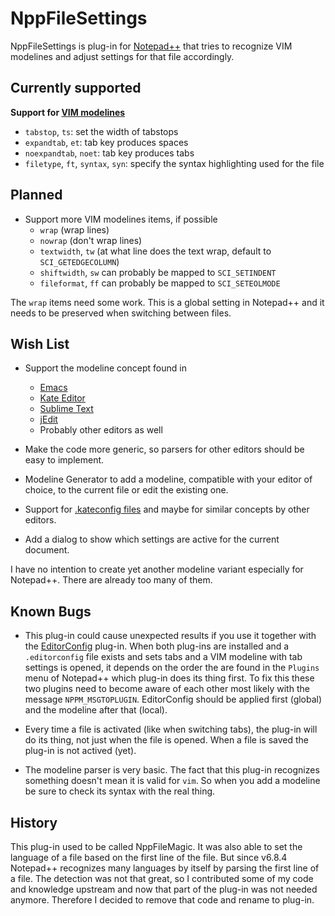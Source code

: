 NppFileSettings
===============

NppFileSettings is plug-in for [Notepad++](https://notepad-plus-plus.org/)
that tries to recognize VIM modelines and adjust settings for that file accordingly.


Currently supported
-------------------

**Support for [VIM modelines](http://vim.wikia.com/wiki/Modeline_magic)**

- `tabstop`, `ts`: set the width of tabstops
- `expandtab`, `et`: tab key produces spaces
- `noexpandtab`, `noet`: tab key produces tabs
- `filetype`, `ft`, `syntax`, `syn`: specify the syntax highlighting used for the file


Planned
-------

* Support more VIM modelines items, if possible
  - `wrap` (wrap lines)
  - `nowrap` (don't wrap lines)
  - `textwidth`, `tw` (at what line does the text wrap, default to `SCI_GETEDGECOLUMN`)
  - `shiftwidth`, `sw` can probably be mapped to `SCI_SETINDENT`
  - `fileformat`, `ff` can probably be mapped to `SCI_SETEOLMODE`

The `wrap` items need some work. This is a global setting in Notepad++ and
it needs to be preserved when switching between files.


Wish List
---------

* Support the modeline concept found in
  - [Emacs](http://www.gnu.org/software/emacs/manual/html_node/emacs/Specifying-File-Variables.html)
  - [Kate Editor](http://kate-editor.org/2006/02/09/kate-modelines/)
  - [Sublime Text](https://github.com/SublimeText/Modelines)
  - [jEdit](http://www.jedit.org/users-guide/buffer-local.html)
  - Probably other editors as well

* Make the code more generic, so parsers for other editors should be easy
  to implement.

* Modeline Generator to add a modeline, compatible with your editor of choice,
  to the current file or edit the existing one.

* Support for [.kateconfig files](http://kate-editor.org/2006/02/09/kateconfig-files/)
  and maybe for similar concepts by other editors.

* Add a dialog to show which settings are active for the current document.

I have no intention to create yet another modeline variant especially for
Notepad++. There are already too many of them.


Known Bugs
----------

* This plug-in could cause unexpected results if you use it together with
  the [EditorConfig](http://editorconfig.org/) plug-in. When both plug-ins
  are installed and a `.editorconfig` file exists and sets tabs and a VIM
  modeline with tab settings is opened, it depends on the order the are
  found in the `Plugins` menu of Notepad++ which plug-in does its thing
  first. To fix this these two plugins need to become aware of each other
  most likely with the message `NPPM_MSGTOPLUGIN`. EditorConfig should be
  applied first (global) and the modeline after that (local).

* Every time a file is activated (like when switching tabs), the plug-in
  will do its thing, not just when the file is opened. When a file is saved
  the plug-in is not actived (yet).

* The modeline parser is very basic. The fact that this plug-in recognizes
  something doesn't mean it is valid for `vim`. So when you add a modeline
  be sure to check its syntax with the real thing.


History
-------

This plug-in used to be called NppFileMagic. It was also able to set the
language of a file based on the first line of the file. But since v6.8.4 Notepad++
recognizes many languages by itself by parsing the first line of a file. The
detection was not that great, so I contributed some of my code and knowledge
upstream and now that part of the plug-in was not needed anymore. Therefore I
decided to remove that code and rename to plug-in.
